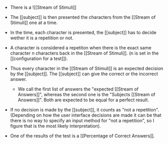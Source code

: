 
- There is a ![[Stream of Stimuli]]
- The [[subject]] is then presented the characters from the [[Stream of Stimuli]] one at a time. 
  
- In the time, each character is presented, the [[subject]] has to decide wether it is a repetition or not.

- A character is considered a repetiton when there is the exact same character n characters back in the [[Stream of Stimuli]]. (n is set in the [[configuration for a test]]).
  
- Thus every character in the [[Stream of Stimuli]] is an expected decision by the [[subject]]. The [[subject]] can give the correct or the incorrect answer. 
	- We call the first list of answers the "expected [[Stream of Answers]]", whereas the second one is the "Subjects [[Stream of Answers]]". Both are expected to be equal for a perfect result.

- If no decision is made by the [[subject]], it counts as "not a repetition". (Depending on how the user interface decisions are made it can be that there is no way to specify an input method for "not a repetition", so I figure that is the most likely interpretation).
  
- One of the results of the test is a [[Percentage of Correct Answers]]. 